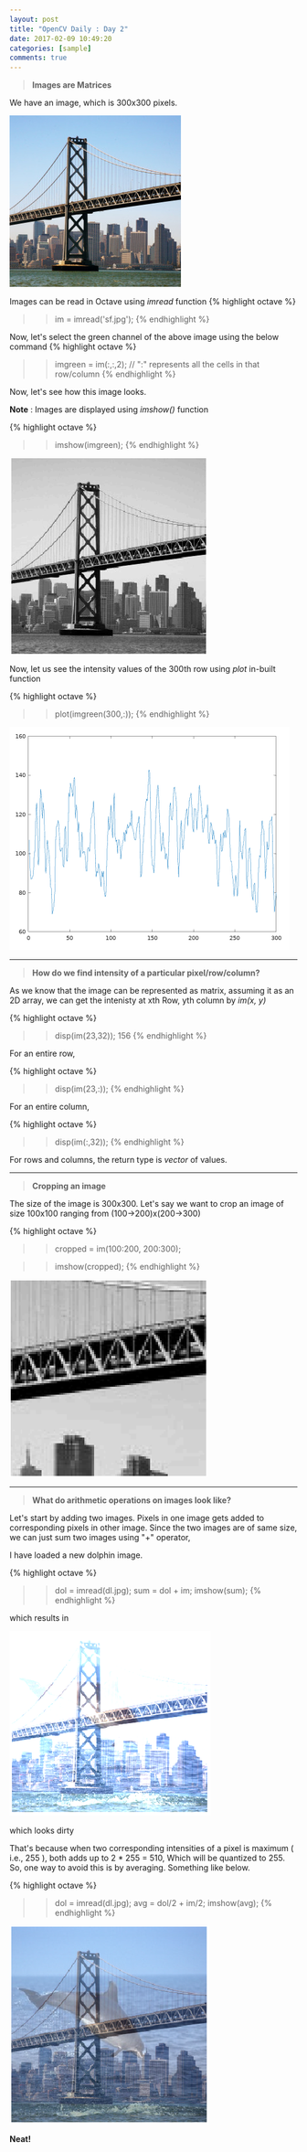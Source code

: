 ```yaml
---
layout: post
title: "OpenCV Daily : Day 2"
date: 2017-02-09 10:49:20
categories: [sample]
comments: true
---
```


> **Images are Matrices**

We have an image, which is 300x300 pixels.

![Sanf](/images/posts/opencv/day2/sf.jpg)

Images can be read in Octave using _imread_ function
{% highlight octave %}
>> im = imread('sf.jpg');
{% endhighlight %}

Now, let's select the green channel of the above image using the below command
{% highlight octave %}
>> imgreen = im(:,:,2);  // ":" represents all the cells in that row/column
{% endhighlight %}

Now, let's see how this image looks.

**Note** : Images are displayed using _imshow()_ function

{% highlight octave %}
>> imshow(imgreen);
{% endhighlight %}

![GSanf](/images/posts/opencv/day2/sfg.jpg)

Now, let us see the intensity values of the 300th row using _plot_ in-built function

{% highlight octave %}
>> plot(imgreen(300,:));
{% endhighlight %}

![Plot](/images/posts/opencv/day2/plotLine.png)

----------------------------------------------

> **How do we find intensity of a particular pixel/row/column?**

As we know that the image can be represented as matrix, assuming it as an 2D array, we can get the intenisty at xth Row, yth column by _im(x, y)_

{% highlight octave %}
>> disp(im(23,32));
156
{% endhighlight %}

For an entire row,

{% highlight octave %}
>> disp(im(23,:));
{% endhighlight %}

For an entire column,

{% highlight octave %}
>> disp(im(:,32));
{% endhighlight %}

For rows and columns, the return type is _vector_ of values.

----------------------------------------------

> **Cropping an image**

The size of the image is 300x300. Let's say we want to crop an image of size 100x100 ranging from (100->200)x(200->300)

{% highlight octave %}
>> cropped = im(100:200, 200:300);

>> imshow(cropped);
{% endhighlight %}

![CroppedImage](/images/posts/opencv/day2/crop.png)

---------------------------------------------

> **What do arithmetic operations on images look like?**

Let's start by adding two images. Pixels in one image gets added to corresponding pixels in other image. Since the two images are of same size, we can just sum two images using "+" operator,

I have loaded a new dolphin image.

{% highlight octave %}

>> dol = imread(dl.jpg);
>> sum = dol + im;
>> imshow(sum);
{% endhighlight %}

which results in

![Sum](/images/posts/opencv/day2/sum.png)

which looks dirty

That's because when two corresponding intensities of a pixel is maximum ( i.e., 255 ), both adds up to 2 * 255 = 510, Which will be quantized to 255. So, one way to avoid this is by averaging. Something like below.

{% highlight octave %}

>> dol = imread(dl.jpg);
>> avg = dol/2 + im/2;
>> imshow(avg);
{% endhighlight %}

![Avg](/images/posts/opencv/day2/avg.png)

**Neat!**
